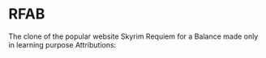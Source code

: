 # RFAB
The clone of the popular website Skyrim Requiem for a Balance made only in learning purpose
Attributions:

